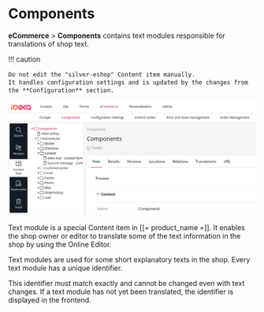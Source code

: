 # Components

**eCommerce** > **Components** contains text modules responsible for translations of shop text.

!!! caution

    Do not edit the "silver-eshop" Content item manually.
    It handles configuration settings and is updated by the changes from the **Configuration** section.

![](img/components_menu.png)

Text module is a special Content item in [[= product_name =]].
It enables the shop owner or editor to translate some of the text information in the shop by using the Online Editor.

Text modules are used for some short explanatory texts in the shop.
Every text module has a unique identifier.

This identifier must match exactly and cannot be changed even with text changes.
If a text module has not yet been translated, the identifier is displayed in the frontend.
